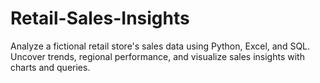 # Retail-Sales-Insights
Analyze a fictional retail store's sales data using Python, Excel, and SQL. Uncover trends, regional performance, and visualize sales insights with charts and queries.

